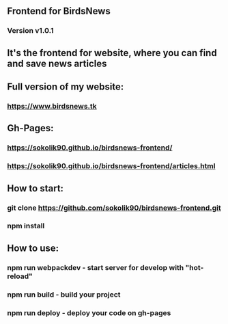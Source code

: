 ## Frontend for BirdsNews
### Version v1.0.1
## It's the frontend for website, where you can find and save news articles
## Full version of my website:
### https://www.birdsnews.tk
## Gh-Pages:
### https://sokolik90.github.io/birdsnews-frontend/
### https://sokolik90.github.io/birdsnews-frontend/articles.html
## How to start:
### git clone https://github.com/sokolik90/birdsnews-frontend.git
### npm install
## How to use:
### npm run webpackdev - start server for develop with "hot-reload"
### npm run build - build your project
### npm run deploy - deploy your code on gh-pages
